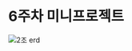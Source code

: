 # 6주차 미니프로젝트
![2조 erd](https://user-images.githubusercontent.com/110470208/189051930-421375cf-4c65-4365-b49e-bb6f04da89d9.JPG)


